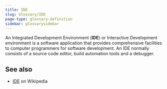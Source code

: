 ```yaml
---
title: IDE
slug: Glossary/IDE
page-type: glossary-definition
sidebar: glossarysidebar
---
```



An Integrated Development Environment (**IDE**) or Interactive Development environment is a software application that provides comprehensive facilities to computer programmers for software development. An IDE normally consists of a source code editor, build automation tools and a debugger.

## See also

- [IDE](https://en.wikipedia.org/wiki/Integrated_development_environment) on Wikipedia
